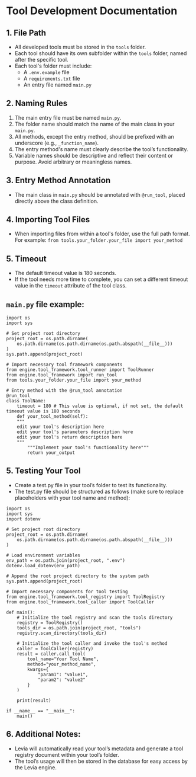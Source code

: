# Tool Development Documentation

## 1. File Path
- All developed tools must be stored in the `tools` folder.
- Each tool should have its own subfolder within the `tools` folder, named after the specific tool.
- Each tool's folder must include:
  - A `.env.example` file
  - A `requirements.txt` file
  - An entry file named `main.py`

## 2. Naming Rules
1. The main entry file must be named `main.py`.
2. The folder name should match the name of the main class in your `main.py`.
3. All methods, except the entry method, should be prefixed with an underscore (e.g., `_function_name`).
4. The entry method's name must clearly describe the tool’s functionality.
5. Variable names should be descriptive and reflect their content or purpose. Avoid arbitrary or meaningless names.

## 3. Entry Method Annotation
- The main class in `main.py` should be annotated with `@run_tool`, placed directly above the class definition.

## 4. Importing Tool Files
- When importing files from within a tool's folder, use the full path format. For example:
  `from tools.your_folder.your_file import your_method`

## 5. Timeout
- The default timeout value is 180 seconds.
- If the tool needs more time to complete, you can set a different timeout value in the `timeout` attribute of the tool class.

## `main.py` file example:
```
import os
import sys

# Set project root directory
project_root = os.path.dirname(
    os.path.dirname(os.path.dirname(os.path.abspath(__file__)))
)
sys.path.append(project_root)

# Import necessary tool framework components
from engine.tool_framework.tool_runner import ToolRunner
from engine.tool_framework import run_tool
from tools.your_folder.your_file import your_method

# Entry method with the @run_tool annotation
@run_tool
class ToolName:
    timeout = 180 # This value is optional, if not set, the default timeout value is 180 seconds
    def your_tool_method(self):
    """
    edit your tool's description here
    edit your tool's parameters description here
    edit your tool's return description here
    """
        """Implement your tool's functionality here"""
        return your_output
```

## 5. Testing Your Tool
- Create a test.py file in your tool’s folder to test its functionality.
- The test.py file should be structured as follows (make sure to replace placeholders with your tool name and method):
```
import os
import sys
import dotenv

# Set project root directory
project_root = os.path.dirname(
    os.path.dirname(os.path.dirname(os.path.abspath(__file__)))
)

# Load environment variables
env_path = os.path.join(project_root, ".env")
dotenv.load_dotenv(env_path)

# Append the root project directory to the system path
sys.path.append(project_root)

# Import necessary components for tool testing
from engine.tool_framework.tool_registry import ToolRegistry
from engine.tool_framework.tool_caller import ToolCaller

def main():
    # Initialize the tool registry and scan the tools directory
    registry = ToolRegistry()
    tools_dir = os.path.join(project_root, "tools")
    registry.scan_directory(tools_dir)

    # Initialize the tool caller and invoke the tool's method
    caller = ToolCaller(registry)
    result = caller.call_tool(
        tool_name="Your Tool Name",
        method="your_method_name",
        kwargs={
            "param1": "value1",
            "param2": "value2"
        }
    )

    print(result)

if __name__ == "__main__":
    main()
```

## 6. Additional Notes:
- Levia will automatically read your tool’s metadata and generate a tool registry document within your tool’s folder.
- The tool’s usage will then be stored in the database for easy access by the Levia engine.